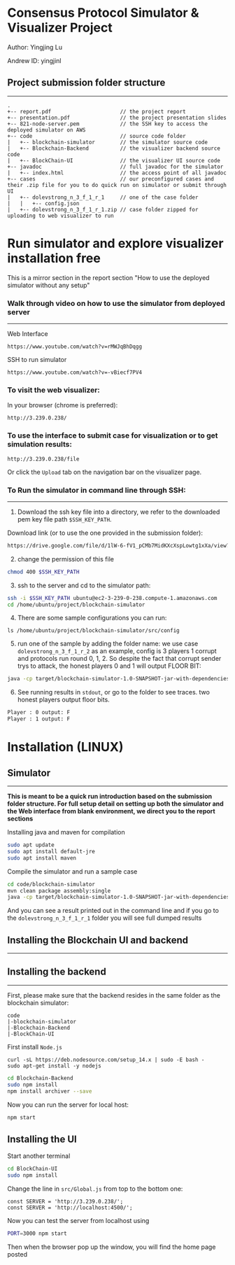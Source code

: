 # Consensus Protocol Simulator & Visualizer Project
Author: Yingjing Lu

Andrew ID: yingjinl

## Project submission folder structure
***
```
.
+-- report.pdf                      // the project report
+-- presentation.pdf                // the project presentation slides
+-- 821-node-server.pem             // the SSH key to access the deployed simulator on AWS
+-- code                            // source code folder
|   +-- blockchain-simulator        // the simulator source code
|   +-- Blockchain-Backend          // the visualizer backend source code
|   +-- BlockChain-UI               // the visualizer UI source code
+-- javadoc                         // full javadoc for the simulator
|   +-- index.html                  // the access point of all javadoc
+-- cases                           // our preconfigured cases and their .zip file for you to do quick run on simulator or submit through UI
|   +-- dolevstrong_n_3_f_1_r_1     // one of the case folder
|   |   +-- config.json
|   +-- dolevstrong_n_3_f_1_r_1.zip // case folder zipped for uploading to web visualizer to run
```

# Run simulator and explore visualizer installation free

This is a mirror section in the report section "How to use the deployed simulator without any setup"

### Walk through video on how to use the simulator from deployed server
---
Web Interface
```url
https://www.youtube.com/watch?v=rMWJqBhDqgg
```

SSH to run simulator
```url
https://www.youtube.com/watch?v=-vBiecf7PV4
```

### To visit the web visualizer:

In your browser (chrome is preferred):
```
http://3.239.0.238/
```

### To use the interface to submit case for visualization or to get simulation results:

```
http://3.239.0.238/file
```

Or click the `Upload` tab on the navigation bar on the visualizer page.

### To Run the simulator in command line through SSH:
---
1. Download the ssh key file into a directory, we refer to the downloaded pem key file path `$SSH_KEY_PATH`.

Download link (or to use the one provided in the submission folder):
```bash
https://drive.google.com/file/d/1lW-6-fV1_pCMb7MidKXcXspLowtg1xXa/view?usp=sharing
```

2. change the permission of this file
```bash
chmod 400 $SSH_KEY_PATH
```

3. ssh to the server and cd to the simulator path:
```bash 
ssh -i $SSH_KEY_PATH ubuntu@ec2-3-239-0-238.compute-1.amazonaws.com
cd /home/ubuntu/project/blockchain-simulator
```
4. There are some sample configurations you can run:
```
ls /home/ubuntu/project/blockchain-simulator/src/config
```
5. run one of the sample by adding the folder name:
we use case `dolevstrong_n_3_f_1_r_2` as an example, config is 3 players 1 corrupt and protocols run round 0, 1, 2. So despite the fact that corrupt sender trys to attack, the honest players 0 and 1 will output FLOOR BIT:
```bash
java -cp target/blockchain-simulator-1.0-SNAPSHOT-jar-with-dependencies.jar com.blockchain.simulator.App 'src/config/dolevstrong_n_3_f_1_r_2'
```

6. See running results in `stdout`, or go to the folder to see traces. two honest players output floor bits.
```bash
Player : 0 output: F
Player : 1 output: F
```

# Installation (LINUX)
## Simulator
---
**This is meant to be a quick run introduction based on the submission folder structure. For full setup detail on setting up both the simulator and the Web interface from blank environment, we direct you to the report sections** 

Installing java and maven for compilation
```bash
sudo apt update
sudo apt install default-jre
sudo apt install maven
```

Compile the simulator and run a sample case
```bash
cd code/blockchain-simulator
mvn clean package assembly:single
java -cp target/blockchain-simulator-1.0-SNAPSHOT-jar-with-dependencies.jar com.blockchain.simulator.App ../../cases/dolevstrong_n_3_f_1_r_1
```

And you can see a result printed out in the command line and if you go to the `dolevstrong_n_3_f_1_r_1` folder you will see full dumped results

## Installing the Blockchain UI and backend
***

## Installing the backend
---
First, please make sure that the backend resides in the same folder as the blockchain simulator:

```
code
|-blockchain-simulator
|-Blockchain-Backend
|-BlockChain-UI
```

First install `Node.js`
```
curl -sL https://deb.nodesource.com/setup_14.x | sudo -E bash -
sudo apt-get install -y nodejs
```

```bash
cd Blockchain-Backend
sudo npm install
npm install archiver --save
```

Now you can run the server for local host:
```bash
npm start
```

## Installing the UI
Start another terminal
```bash
cd BlockChain-UI
sudo npm install
```

Change the line in `src/Global.js` from top to the bottom one:
```
const SERVER = 'http://3.239.0.238/';
const SERVER = 'http://localhost:4500/';
```

Now you can test the server from localhost using 
```bash
PORT=3000 npm start
```

Then when the browser pop up the window, you will find the home page posted
